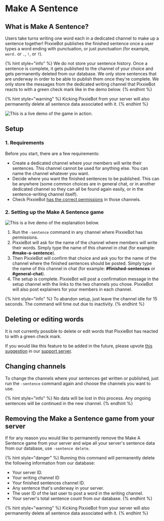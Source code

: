 # Make A Sentence

## What is Make A Sentence?

Users take turns writing one word each in a dedicated channel to make up a sentence together! PixxieBot publishes the finished sentence once a user types a word ending with punctuation, or just punctuation (for example, `word.` or `.`, `!`, or `?`).

{% hint style="info" %}
We do not store your sentence history. Once a sentence is complete, it gets published to the channel of your choice and gets permanently deleted from our database. We only store sentences that are underway in order to be able to publish them once they're complete. We only store the messages from the dedicated writing channel that PixxieBot reacts to with a green check mark like in the demo below.
{% endhint %}

{% hint style="warning" %}
Kicking PixxieBot from your server will also permanently delete all sentence data associated with it.
{% endhint %}

![This is a live demo of the game in action.](../.gitbook/assets/makeasentence\_demo.gif)

## Setup

### 1. Requirements

Before you start, there are a few requirements:

* Create a dedicated channel where your members will write their sentences. This channel cannot be used for anything else. You can name the channel whatever you want.
* Decide where you want the finished sentences to be published. This can be anywhere (some common choices are in general chat, or in another dedicated channel so they can all be found again easily, or in the sentence-writing channel itself).
* Check PixxieBot [has the correct permissions](../setup/setting-up-the-bot/granting-permissions.md#required-text-channel-permissions) in those channels.

### 2. Setting up the Make A Sentence game

![This is a live demo of the explanation below.](../.gitbook/assets/makeasentence\_setup.gif)

1. Run the `-sentence` command in any channel where PixxieBot has permissions.
2. PixxieBot will ask for the name of the channel where members will write their words. Simply type the name of this channel in chat (for example: **#make-a-sentence**).
3. Then PixxieBot will confirm that choice and ask you for the name of the channel where the finished sentences should be posted. Simply type the name of this channel in chat (for example: **#finished-sentences** or **#general-chat**).
4. The setup is complete. PixxieBot will post a confirmation message in the setup channel with the links to the two channels you chose. PixxieBot will also post explainers for your members in each channel.&#x20;

{% hint style="info" %}
To abandon setup, just leave the channel idle for 15 seconds. The command will time out due to inactivity.
{% endhint %}

## Deleting or editing words

It is not currently possible to delete or edit words that PixxieBot has reacted to with a green check mark.

If you would like this feature to be added in the future, please upvote [this suggestion](https://discord.com/channels/675991746856878082/676105287656275968/798286958794899526) in our [support server](https://pixx.ie/support).

## Changing channels

To change the channels where your sentences get written or published, just run the `-sentence` command again and choose the channels you want to use.

{% hint style="info" %}
No data will be lost in this process. Any ongoing sentences will be continued in the new channel.
{% endhint %}

## Removing the Make a Sentence game from your server

If for any reason you would like to permanently remove the Make A Sentence game from your server and wipe all your server's sentence data from our database, use `-sentence delete`.&#x20;

{% hint style="danger" %}
Running this command will permanently delete the following information from our database:

* Your server ID.
* Your writing channel ID
* Your finished sentences channel ID.
* Any sentence that's underway in your server.
* The user ID of the last user to post a word in the writing channel.
* Your server's total sentence count from our database.
{% endhint %}

{% hint style="warning" %}
Kicking PixxieBot from your server will also permanently delete all sentence data associated with it.
{% endhint %}
